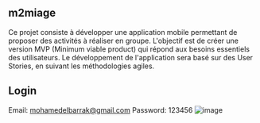 ## m2miage

Ce projet consiste à développer une application mobile permettant de proposer des activités à réaliser en groupe. L'objectif est de créer une version MVP (Minimum viable product) qui répond aux besoins essentiels des utilisateurs. Le développement de l'application sera basé sur des User Stories, en suivant les méthodologies agiles.

## Login
Email: mohamedelbarrak@gmail.com
Password: 123456
![image](https://github.com/mohamedelbarrak/flutter_activities/assets/66890099/a1abae6a-a04a-4ec2-8082-efff81d772e6)

